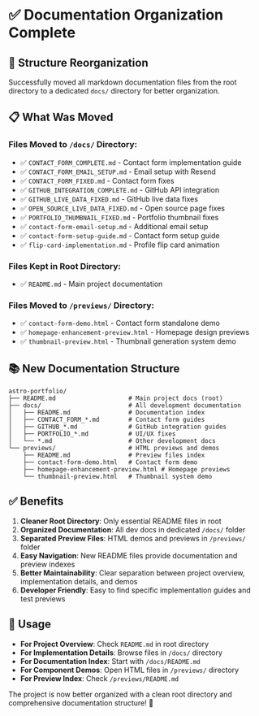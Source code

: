 # ✅ Documentation Organization Complete

## 📁 Structure Reorganization

Successfully moved all markdown documentation files from the root directory to a dedicated `docs/` directory for better organization.

## 📋 What Was Moved

### Files Moved to `/docs/` Directory:
- ✅ `CONTACT_FORM_COMPLETE.md` - Contact form implementation guide
- ✅ `CONTACT_FORM_EMAIL_SETUP.md` - Email setup with Resend
- ✅ `CONTACT_FORM_FIXED.md` - Contact form fixes
- ✅ `GITHUB_INTEGRATION_COMPLETE.md` - GitHub API integration
- ✅ `GITHUB_LIVE_DATA_FIXED.md` - GitHub live data fixes  
- ✅ `OPEN_SOURCE_LIVE_DATA_FIXED.md` - Open source page fixes
- ✅ `PORTFOLIO_THUMBNAIL_FIXED.md` - Portfolio thumbnail fixes
- ✅ `contact-form-email-setup.md` - Additional email setup
- ✅ `contact-form-setup-guide.md` - Contact form setup guide
- ✅ `flip-card-implementation.md` - Profile flip card animation

### Files Kept in Root Directory:
- ✅ `README.md` - Main project documentation

### Files Moved to `/previews/` Directory:
- ✅ `contact-form-demo.html` - Contact form standalone demo
- ✅ `homepage-enhancement-preview.html` - Homepage design previews  
- ✅ `thumbnail-preview.html` - Thumbnail generation system demo

## 📚 New Documentation Structure

```
astro-portfolio/
├── README.md                    # Main project docs (root)
├── docs/                        # All development documentation
│   ├── README.md                # Documentation index
│   ├── CONTACT_FORM_*.md        # Contact form guides
│   ├── GITHUB_*.md              # GitHub integration guides
│   ├── PORTFOLIO_*.md           # UI/UX fixes
│   └── *.md                     # Other development docs
└── previews/                    # HTML previews and demos
    ├── README.md                # Preview files index
    ├── contact-form-demo.html   # Contact form demo
    ├── homepage-enhancement-preview.html # Homepage previews
    └── thumbnail-preview.html   # Thumbnail system demo
```

## ✅ Benefits

1. **Cleaner Root Directory**: Only essential README files in root
2. **Organized Documentation**: All dev docs in dedicated `/docs/` folder
3. **Separated Preview Files**: HTML demos and previews in `/previews/` folder
4. **Easy Navigation**: New README files provide documentation and preview indexes
5. **Better Maintainability**: Clear separation between project overview, implementation details, and demos
6. **Developer Friendly**: Easy to find specific implementation guides and test previews

## 📖 Usage

- **For Project Overview**: Check `README.md` in root directory
- **For Implementation Details**: Browse files in `/docs/` directory
- **For Documentation Index**: Start with `/docs/README.md`
- **For Component Demos**: Open HTML files in `/previews/` directory
- **For Preview Index**: Check `/previews/README.md`

The project is now better organized with a clean root directory and comprehensive documentation structure! 🎉
